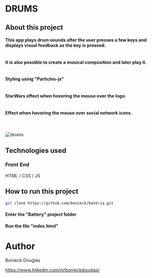 
# DRUMS

## About this project

  #### This app plays drum sounds after the user presses a few keys and displays visual feedback as the key is pressed.</br></br>
  #### It is also possible to create a musical composition and later play it.</br></br>
  #### Styling using "Particles-js"</br></br>
  #### StarWars effect when hovering the mouse over the logo.</br></br>
  #### Effect when hovering the mouse over social network icons.</br></br></br>
  
![drums](https://user-images.githubusercontent.com/38622239/205525995-4f60e203-8810-4c63-b4c0-d6e1b9232d4b.png)

## Technologies used

### Front End

HTML / CSS / JS

## How to run this project

```bash
git clone https://github.com/bonieck/bateria.git
```

#### Enter the "Battery" project folder

#### Run the file "index.html"

# Author

Bonieck Douglas

https://www.linkedin.com/in/bonieckdouglas/
